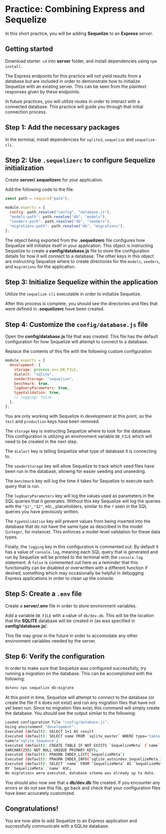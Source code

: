 # Practice: Combining Express and Sequelize

In this short practice, you will be adding **Sequelize** to an **Express** 
server.

## Getting started

Download starter. `cd` into __server__ folder, and install dependencies using
`npm install`.

The Express endpoints for this practice will not yield results from a database but
are included in order to demonstrate how to initialize Sequelize with an 
existing server. This can be seen from the plaintext responses given by these 
endpoints.

In future practices, you will utilize routes in order to interact with a 
connected database. This practice will guide you through that initial connection 
process.

## Step 1: Add the necessary packages

In the terminal, install dependencies for `sqlite3`, `sequelize` and 
`sequelize-cli`.


## Step 2: Use `.sequelizerc` to configure Sequelize initialization

Create __server/.sequelizerc__ for your application.

Add the following code to the file:

```js
const path = require("path");

module.exports = {
  config: path.resolve("config", "database.js"),
  "models-path": path.resolve("db", "models"),
  "seeders-path": path.resolve("db", "seeders"),
  "migrations-path": path.resolve("db", "migrations"),
};
```

The object being exported from the __.sequelizerc__ file configures how 
Sequelize will initialize itself in your application. This object is instructing
Sequelize to create a __config/database.js__ file to store the configuration 
details for how it will connect to a database. The other keys in this object are
instructing Sequelize where to create directories for the `models`, `seeders`, 
and `migrations` for the application.


## Step 3: Initialize Sequelize within the application

Utilize the `sequelize-cli` executable in order to initialize Sequelize.

After this process is complete, you should see the directories and files that
were defined in __.sequelizerc__ have been created.


## Step 4: Customize the `config/database.js` file

Open the __config/database.js__ file that was created. This file has the default
configuration for how Sequelize will attempt to connect to a database.

Replace the contents of this file with the following custom configuration:

```js
module.exports = {
  development: {
    storage: process.env.DB_FILE,
    dialect: "sqlite",
    seederStorage: "sequelize",
    benchmark: true,
    logQueryParameters: true,
    typeValidation: true,
    // logging: false
  },
};
```

You are only working with Sequelize in development at this point, so the `test` 
and `production` keys have been removed.

The `storage` key is instructing Sequelize where to look for the database. This
configuration is utilizing an environment variable `DB_FILE` which will need to
be created in the next step.

The `dialect` key is telling Sequelize what type of database it is connecting 
to.

The `seederStorage` key will allow Sequelize to track which seed files have been
run in the database, allowing for easier seeding and unseeding.

The `benchmark` key will log the time it takes for Sequelize to execute each 
query that is run.

The `logQueryParameters` key will log the values used as parameters in the SQL 
queries that it generates. Without this key Sequelize will log the queries with 
the `"$1"`, `"$2"`, etc., placeholders, similar to the `?` seen in the SQL 
queries you have previously written.

The `typeValidation` key will prevent values from being inserted into the 
database that do not have the same type as described in the model (`integer`, 
for instance). This enforces a model-level validation for these data types.

Finally, the `logging` key in this configuration is commented out. By default it
has a value of `console.log`, meaning each SQL query that is generated and run 
by Sequelize will be printed to the terminal with the `console.log` statement. A
`false` is commented out here as a reminder that this functionality can be 
disabled or overwritten with a different function if desired, something which 
may occasionally be helpful in debugging Express applications in order to clean 
up the console.


## Step 5: Create a `.env` file

Create a __server/.env__ file in order to store environment variables.

Add a variable `DB_FILE` with a value of `db/dev.db`. This will be the location 
that the **SQLITE** database will be created in (as was specified in 
__config/database.js__).

This file may grow in the future in order to accomodate any other environment 
variables needed by the server.


## Step 6: Verify the configuration

In order to make sure that Sequelize was configured successfully, try running a 
migration on the database. This can be accomplished with the following: 

```bash
dotenv npx sequelize db:migrate
```

At this point in time, Sequelize will attempt to connect to the database (or 
create the file if it does not exist) and run any migration files that have not 
yet been run. Since no migration files exist, this command will simply create 
the database. You should see the output similar to the following:

```bash
Loaded configuration file "config/database.js".
Using environment "development".
Executed (default): SELECT 1+1 AS result
Executed (default): SELECT name FROM `sqlite_master` WHERE type='table' and 
name!='sqlite_sequence';
Executed (default): CREATE TABLE IF NOT EXISTS `SequelizeMeta` (`name` 
VARCHAR(255) NOT NULL UNIQUE PRIMARY KEY);
Executed (default): PRAGMA INDEX_LIST(`SequelizeMeta`)
Executed (default): PRAGMA INDEX_INFO(`sqlite_autoindex_SequelizeMeta_1`)
Executed (default): SELECT `name` FROM `SequelizeMeta` AS `SequelizeMeta` ORDER 
BY `SequelizeMeta`.`name` ASC;
No migrations were executed, database schema was already up to date.
```

You should also now see that a __db/dev.db__ file created. If you encounter any 
errors or do not see this file, go back and check that your configuration files 
have been accurately customized.


## Congratulations!

You are now able to add Sequelize to an Express application and successfully 
communicate with a SQLite database.